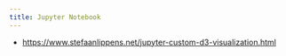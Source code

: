 ```yaml
---
title: Jupyter Notebook
---
```


* <https://www.stefaanlippens.net/jupyter-custom-d3-visualization.html>